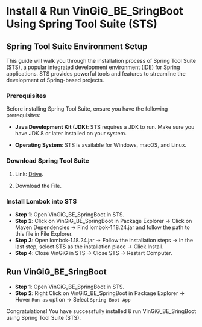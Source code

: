 # Install & Run VinGiG_BE_SringBoot Using Spring Tool Suite (STS)

## Spring Tool Suite Environment Setup

This guide will walk you through the installation process of Spring Tool Suite (STS), a popular integrated development environment (IDE) for Spring applications. STS provides powerful tools and features to streamline the development of Spring-based projects.

### Prerequisites

Before installing Spring Tool Suite, ensure you have the following prerequisites:

- **Java Development Kit (JDK)**: STS requires a JDK to run. Make sure you have JDK 8 or later installed on your system.

- **Operating System**: STS is available for Windows, macOS, and Linux.

### Download Spring Tool Suite

1. Link: [Drive](https://drive.google.com/file/d/1TDU6szx6U1nIWF6t-SVlUs_cMbqwWijP/view?usp=drive_link).

2. Download the File.

### Install Lombok into STS

- **Step 1**: Open VinGiG_BE_SpringBoot in STS.
- **Step 2**: Click on VinGiG_BE_SpringBoot in Package Explorer -> Click on Maven Dependencies -> Find lombok-1.18.24.jar and follow the path to this file in File Explorer.
- **Step 3**: Open lombok-1.18.24.jar -> Follow the installation steps -> In the last step, select STS as the installation place -> Click Install. 
- **Step 4**: Close VinGiG in STS -> Close STS -> Restart Computer.

## Run VinGiG_BE_SringBoot

- **Step 1**: Open VinGiG_BE_SpringBoot in STS.
- **Step 2**: Right Click on VinGiG_BE_SpringBoot in Package Explorer -> Hover `Run as` option -> Select `Spring Boot App`

Congratulations! You have successfully installed & run VinGiG_BE_SringBoot using Spring Tool Suite (STS).
